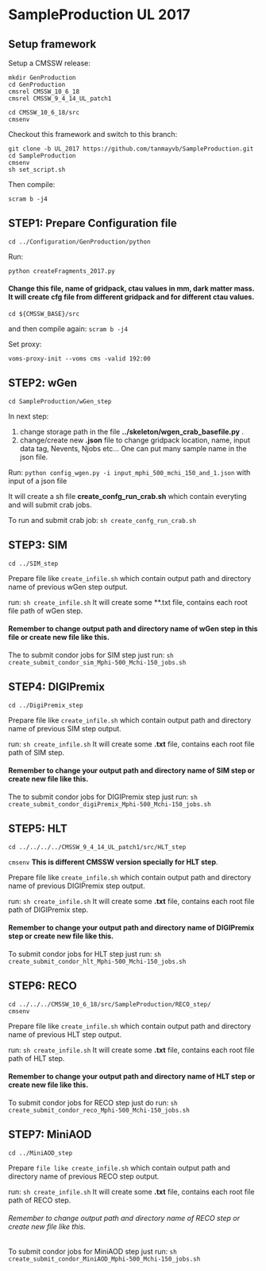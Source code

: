 # SampleProduction UL 2017
## Setup framework

Setup a CMSSW release:
```
mkdir GenProduction
cd GenProduction
cmsrel CMSSW_10_6_18
cmsrel CMSSW_9_4_14_UL_patch1

cd CMSSW_10_6_18/src
cmsenv
```
Checkout this framework and switch to this branch:
```
git clone -b UL_2017 https://github.com/tanmayvb/SampleProduction.git
cd SampleProduction
cmsenv
sh set_script.sh 
```
Then compile:
```
scram b -j4
```

## STEP1: Prepare Configuration file
```
cd ../Configuration/GenProduction/python
```
 Run: 
```
python createFragments_2017.py  
```  
#### Change this file, name of gridpack, ctau values in mm, dark matter mass. It will create cfg file from different gridpack and for different ctau values.

```
cd ${CMSSW_BASE}/src
```
and then compile again:
```scram b -j4```

Set proxy:
```
voms-proxy-init --voms cms -valid 192:00
```
## STEP2: wGen
```
cd SampleProduction/wGen_step
```
In next step: 
1. change storage path in the file **../skeleton/wgen_crab_basefile.py** .
2. change/create new **.json** file to change gridpack location, name, input data tag, Nevents, Njobs etc... One can put many sample name in the json file.

Run:
```python config_wgen.py -i input_mphi_500_mchi_150_and_1.json```  with input of a json file

It will create a sh file **create_confg_run_crab.sh** which contain everyting and will submit crab jobs.

To run and submit crab job: ```sh create_confg_run_crab.sh```

## STEP3: SIM
```
cd ../SIM_step
```
Prepare file like ```create_infile.sh``` which contain output path and directory name of previous wGen step output.

run: ```sh create_infile.sh``` It will create some **.txt file, contains each root file path of wGen step.

#### Remember to change output path and directory name of wGen step in this file or create new file like this.

The to submit condor jobs for SIM step just run: ```sh create_submit_condor_sim_Mphi-500_Mchi-150_jobs.sh```


## STEP4: DIGIPremix
```
cd ../DigiPremix_step
```
Prepare file like ```create_infile.sh``` which contain output path and directory name of previous SIM step output.

run: ```sh create_infile.sh``` It will create some **.txt** file, contains each root file path of SIM step.

#### Remember to change your output path and directory name of SIM step or create new file like this.

The to submit condor jobs for DIGIPremix step just run: ```sh create_submit_condor_digiPremix_Mphi-500_Mchi-150_jobs.sh```

## STEP5: HLT
```
cd ../../../../CMSSW_9_4_14_UL_patch1/src/HLT_step
```
```cmsenv``` **This is different CMSSW version specially for HLT step**.

Prepare file like ```create_infile.sh``` which contain output path and directory name of previous DIGIPremix step output.

run: ```sh create_infile.sh``` It will create some **.txt** file, contains each root file path of DIGIPremix step.

#### Remember to change your output path and directory name of DIGIPremix step or create new file like this.

To submit condor jobs for HLT step just run: ```sh create_submit_condor_hlt_Mphi-500_Mchi-150_jobs.sh```

## STEP6: RECO
```
cd ../../../CMSSW_10_6_18/src/SampleProduction/RECO_step/
cmsenv
```
Prepare file like ```create_infile.sh``` which contain output path and directory name of previous HLT step output.

run: ```sh create_infile.sh``` It will create some **.txt** file, contains each root file path of HLT step.

#### Remember to change your output path and directory name of HLT step or create new file like this.

To submit condor jobs for RECO step just do run: ```sh create_submit_condor_reco_Mphi-500_Mchi-150_jobs.sh```

## STEP7: MiniAOD
```
cd ../MiniAOD_step
```
Prepare ```file like create_infile.sh``` which contain output path and directory name of previous RECO step output.

run: ```sh create_infile.sh``` It will create some **.txt** file, contains each root file path of RECO step.

###### Remember to change output path and directory name of RECO step or create new file like this.

To submit condor jobs for MiniAOD step just run: ```sh create_submit_condor_MiniAOD_Mphi-500_Mchi-150_jobs.sh```
